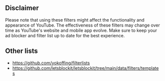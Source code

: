 ## Disclaimer

Please note that using these filters might affect the functionality and appearance of YouTube. The effectiveness of these filters may change over time as YouTube's website and mobile app evolve. Make sure to keep your ad blocker and filter list up to date for the best experience.

## Other lists

- https://github.com/yokoffing/filterlists
- https://github.com/letsblockit/letsblockit/tree/main/data/filters/templates
